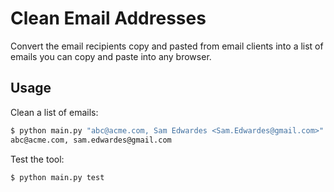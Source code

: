 # Clean Email Addresses
Convert the email recipients copy and pasted from email clients into a list of
emails you can copy and paste into any browser.

## Usage

Clean a list of emails:

```bash
$ python main.py "abc@acme.com, Sam Edwardes <Sam.Edwardes@gmail.com>"
abc@acme.com, sam.edwardes@gmail.com
```

Test the tool:

```bash
$ python main.py test
```